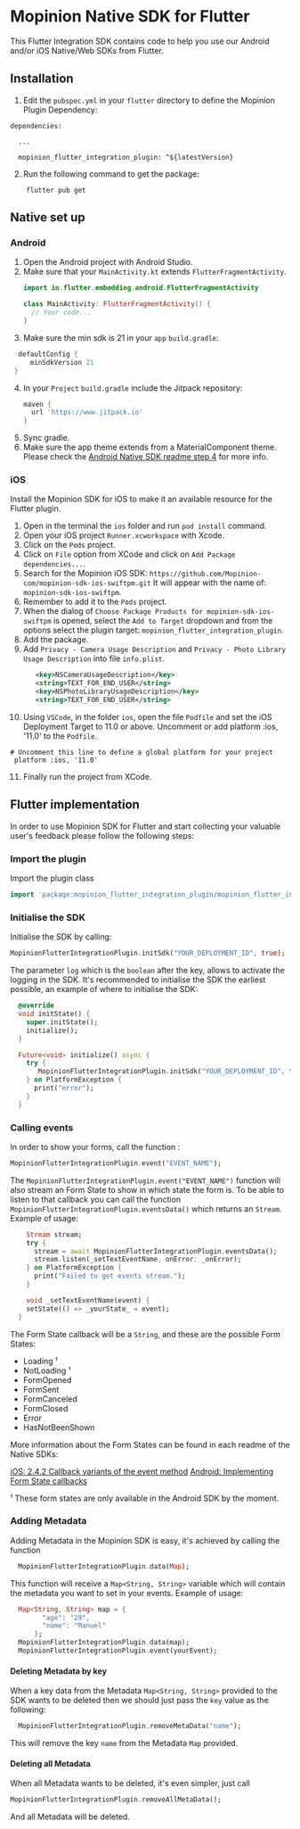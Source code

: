 # Mopinion Native SDK for Flutter 

This Flutter Integration SDK contains code to help you use our Android and/or iOS Native/Web SDKs from Flutter.


## Installation
1. Edit the `pubspec.yml` in your `flutter` directory to define the Mopinion Plugin Dependency:

```
dependencies:

  ...

  mopinion_flutter_integration_plugin: ^${latestVersion}
```

2. Run the following command to get the package:

```
    flutter pub get
```

## Native set up

### Android

   1. Open the Android project with Android Studio.
   2. Make sure that your `MainActivity.kt` extends `FlutterFragmentActivity`.
      ```kotlin
      import io.flutter.embedding.android.FlutterFragmentActivity

      class MainActivity: FlutterFragmentActivity() {
        // Your code...
      }
      ```
   3. Make sure the min sdk is 21 in your `app` `build.gradle`:
   ```groovy
     defaultConfig {
        minSdkVersion 21
    }
   ```
   4. In your `Project` `build.gradle` include the Jitpack repository:
      ```groovy
      maven {
        url 'https://www.jitpack.io'
      }
      ```
  1. Sync gradle.
  2. Make sure the app theme extends from a MaterialComponent theme. Please check the [Android Native SDK readme step 4](https://github.com/Mopinion-com/mopinion-sdk-android#step-4) for more info. 
    

### iOS
Install the Mopinion SDK for iOS to make it an available resource for the Flutter plugin.

1. Open in the terminal the `ios` folder and run `pod install` command.
2. Open your iOS project `Runner.xcworkspace` with Xcode.
3. Click on the `Pods` project.
4. Click on `File` option from XCode and click on `Add Package dependencies...`.
5. Search for the Mopinion iOS SDK:
   `https://github.com/Mopinion-com/mopinion-sdk-ios-swiftpm.git`
   It will appear with the name of: `mopinion-sdk-ios-swiftpm`.
6. Remember to add it to the `Pods` project.
7. When the dialog of `Choose Package Products for mopinion-sdk-ios-swiftpm` is opened, select the `Add to Target` dropdown and from the options select the plugin target: `mopinion_flutter_integration_plugin`.
8. Add the package.
9. Add `Privacy - Camera Usage Description` and `Privacy - Photo Library Usage Description` into file `info.plist`.
   ```xml
      <key>NSCameraUsageDescription</key>
	  <string>TEXT_FOR_END_USER</string>
	  <key>NSPhotoLibraryUsageDescription</key>
	  <string>TEXT_FOR_END_USER</string>
   ```
10. Using `VSCode`, in the folder `ios`, open the file `Podfile` and set the iOS Deployment Target to 11.0 or above.
   Uncomment or add platform :ios, '11.0' to the `Podfile`.
   ```
   # Uncomment this line to define a global platform for your project
    platform :ios, '11.0'
   ```
11. Finally run the project from XCode.

## Flutter implementation
In order to use Mopinion SDK for Flutter and start collecting your valuable user's feedback please follow the following steps:

### Import the plugin

Import the plugin class

```dart
import 'package:mopinion_flutter_integration_plugin/mopinion_flutter_integration_plugin.dart';
```

### Initialise the SDK
Initialise the SDK by calling:
```dart
MopinionFlutterIntegrationPlugin.initSdk("YOUR_DEPLOYMENT_ID", true);
```
The parameter `log` which is the `boolean` after the key, allows to activate the logging in the SDK.
It's recommended to initialise the SDK the earliest possible, an example of where to initialise the SDK:

```dart
  @override
  void initState() {
    super.initState();
    initialize();
  }

  Future<void> initialize() async {
    try {
       MopinionFlutterIntegrationPlugin.initSdk("YOUR_DEPLOYMENT_ID", true);
    } on PlatformException {
      print("error");
    } 
  }
```

### Calling events
In order to show your forms, call the function :
```dart
MopinionFlutterIntegrationPlugin.event("EVENT_NAME");
```

The `MopinionFlutterIntegrationPlugin.event("EVENT_NAME")` function will also stream an Form State to show in which state the form is. To be able to listen to that callback you can call the function `MopinionFlutterIntegrationPlugin.eventsData()` which returns an `Stream`. Example of usage:

```dart
    Stream stream;
    try {
      stream = await MopinionFlutterIntegrationPlugin.eventsData();
      stream.listen(_setTextEventName, onError: _onError);
    } on PlatformException {
      print("Failed to get events stream.");
    }

    void _setTextEventName(event) {
    setState(() => _yourState_ = event);
  }
```

The Form State callback will be a `String`, and these are the possible Form States:

* Loading ¹
* NotLoading ¹
* FormOpened
* FormSent
* FormCanceled
* FormClosed
* Error
* HasNotBeenShown

More information about the Form States can be found in each readme of the Native SDKs:

[iOS: 2.4.2 Callback variants of the event method](https://github.com/Mopinion-com/mopinion-sdk-ios#242-callback-variants-of-the-event-method)
[Android: Implementing Form State callbacks](https://github.com/Mopinion-com/mopinion-sdk-android#implementing-formstate-callbacks)

¹ These form states are only available in the Android SDK by the moment.

### Adding Metadata

Adding Metadata in the Mopinion SDK is easy, it's achieved by calling the function

```dart
  MopinionFlutterIntegrationPlugin.data(Map);
```

This function will receive a `Map<String, String>` variable which will contain the metadata you want to set in your events. Example of usage:

```dart
  Map<String, String> map = {
        "age": "29",
        "name": "Manuel"
      };
  MopinionFlutterIntegrationPlugin.data(map);
  MopinionFlutterIntegrationPlugin.event(yourEvent);
```

#### Deleting Metadata by key
When a key data from the Metadata `Map<String, String>` provided to the SDK wants to be deleted then we should just pass the `key` value as the following:

```dart
  MopinionFlutterIntegrationPlugin.removeMetaData("name");
```

This will remove the key `name` from the Metadata `Map` provided.

#### Deleting all Metadata
When all Metadata wants to be deleted, it's even simpler, just call 

```dart
MopinionFlutterIntegrationPlugin.removeAllMetaData();
```
And all Metadata will be deleted.


